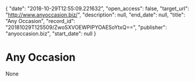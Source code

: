 {
  "date": "2018-10-29T12:55:09.221632", 
  "open_access": false, 
  "target_url": "http://www.anyoccasion.biz/", 
  "description": null, 
  "end_date": null, 
  "title": "Any Occasion", 
  "record_id": "20181029T125509/ZwoSXVOEWPIPYOAESoYtxQ==", 
  "publisher": "anyoccasion.biz", 
  "start_date": null
}

# Any Occasion

None